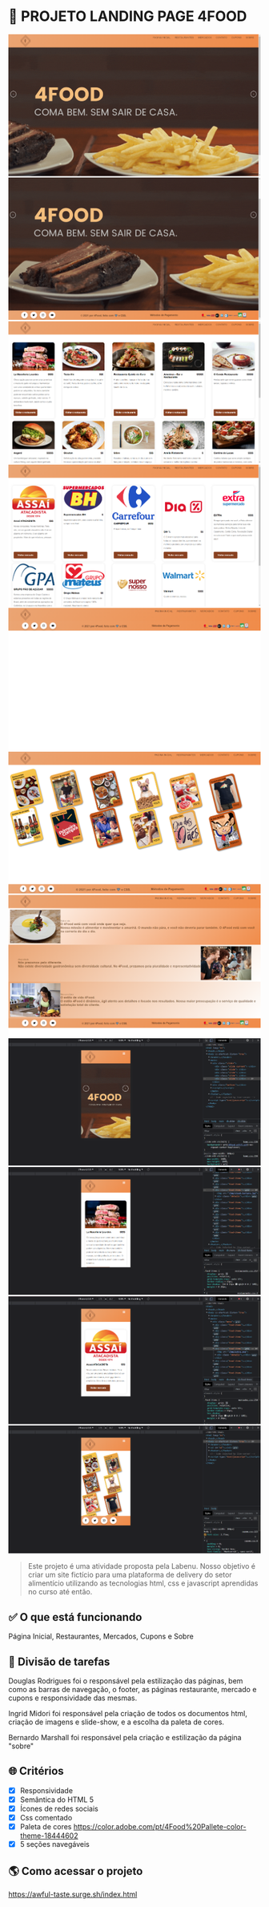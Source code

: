# 🍔 PROJETO LANDING PAGE 4FOOD

![Printscreen do projeto](/img/readme.png)
![Printscreen do projeto](/img/readme-2.png)
![Printscreen do projeto](/img/readme-3.png)
![Printscreen do projeto](/img/readme-4.png)
![Printscreen do projeto](/img/readme-5.png)
![Printscreen do projeto](/img/readme-6.png)
![Printscreen do projeto](/img/readme-7.png)
![Printscreen do projeto](/img/readme-responsive-1.png)
![Printscreen do projeto](/img/readme-responsive-2.png)
![Printscreen do projeto](/img/readme-responsive-3.png)
![Printscreen do projeto](/img/readme-responsive-4.png)


> Este projeto é uma atividade proposta pela Labenu. Nosso objetivo é criar um site fictício para uma plataforma de delivery do setor alimentício utilizando as tecnologias html, css e javascript aprendidas no curso até então.

## ✅ O que está funcionando

Página Inicial, Restaurantes, Mercados, Cupons e Sobre

## 🤝 Divisão de tarefas

Douglas Rodrigues foi o responsável pela estilização das páginas, bem como as barras de navegação, o footer, as páginas restaurante, mercado e cupons e responsividade das mesmas.

Ingrid Midori foi responsável pela criação de todos os documentos html, criação de imagens e slide-show, e a escolha da paleta de cores.

Bernardo Marshall foi responsável pela criação e estilização da página "sobre"

## 🌐 Critérios

- [x] Responsividade
- [x] Semântica do HTML 5
- [x] Ícones de redes sociais
- [x] Css comentado
- [x] Paleta de cores <https://color.adobe.com/pt/4Food%20Pallete-color-theme-18444602>
- [x] 5 seções navegáveis

## 🌎 Como acessar o projeto

<https://awful-taste.surge.sh/index.html>
